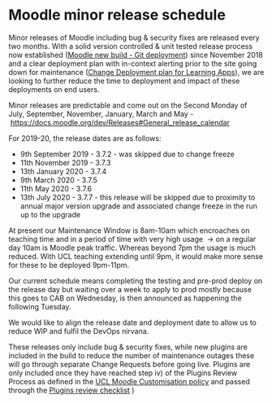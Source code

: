 # Moodle minor release schedule

Minor releases of Moodle including bug & security fixes are released every two months. With a solid version controlled & unit tested release process now established ([Moodle new build - Git deployment](Moodle_new_build_-_Git_deployment)) since November 2018 and a clear deployment plan with in-context alerting prior to the site going down for maintenance ([Change Deployment plan for Learning Apps](Change_Deployment_plan_for_Learning_Apps)), we are looking to further reduce the time to deployment and impact of these deployments on end users.

Minor releases are predictable and come out on the Second Monday of July, September, November, January, March and May - <https://docs.moodle.org/dev/Releases#General_release_calendar>

For 2019-20, the release dates are as follows:

-   9th September 2019 - 3.7.2 - was skipped due to change freeze
-   11th November 2019 - 3.7.3
-   13th January 2020 - 3.7.4
-   9th March 2020 - 3.7.5
-   11th May 2020 - 3.7.6
-   13th July 2020 - 3.7.7 - this release will be skipped due to proximity to annual major version upgrade and associated change freeze in the run up to the upgrade

At present our Maintenance Window is 8am-10am which encroaches on teaching time and in a period of time with very high usage  → on a regular day 10am is Moodle peak traffic. Whereas beyond 7pm the usage is much reduced. With UCL teaching extending until 9pm, it would make more sense for these to be deployed 9pm-11pm.

Our current schedule means completing the testing and pre-prod deploy on the release day but waiting over a week to apply to prod mostly because this goes to CAB on Wednesday, is then announced as happening the following Tuesday.

We would like to align the release date and deployment date to allow us to reduce WIP and fulfil the DevOps nirvana. 

These releases only include bug & security fixes, while new plugins are included in the build to reduce the number of maintenance outages these will go through separate Change Requests before going live. Plugins are only included once they have reached step iv) of the Plugins Review Process as defined in the [UCL Moodle Customisation policy](UCL_Moodle_Customisation_policy) and passed through the [Plugins review checklist](Plugins_review_checklist) )


